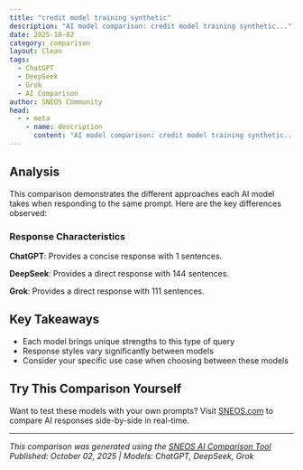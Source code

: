 ```yaml
---
title: "credit model training synthetic"
description: "AI model comparison: credit model training synthetic..."
date: 2025-10-02
category: comparison
layout: Clean
tags:
  - ChatGPT
  - DeepSeek
  - Grok
  - AI Comparison
author: SNEOS Community
head:
  - - meta
    - name: description
      content: "AI model comparison: credit model training synthetic..."
---
```


<ChatComparison
  title="credit model training synthetic"
  prompt="credit model training synthetic"
  :responses='{
    "ChatGPT": "Error calling OpenAI API.",
    "DeepSeek": "Of course. This is a fantastic and highly relevant topic in modern finance and machine learning. Training a credit model (like one for default prediction) on synthetic data is a powerful technique to address data scarcity, privacy, and bias.\n\nLet\u0027s break down the complete process, from the \u0022why\u0022 to the \u0022how,\u0022 including best practices and pitfalls.\n\n### **1. Why Use Synthetic Data for Credit Modeling?**\n\nReal-world credit data is:\n*   **Highly Sensitive:** Subject to strict privacy regulations (GDPR, CCPA).\n*   **Imbalanced:** Defaults are (fortunately) rare events, making it hard for models to learn the \u0022bad\u0022 class.\n*   **Scarce:** For new lenders or new products (e.g., \u0022Buy Now, Pay Later\u0022), there may be little to no historical data.\n*   **Biased:** Can reflect historical biases in lending.\n\n**Synthetic data helps by:**\n*   **Privacy Preservation:** Generating artificial data that has no direct link to real individuals.\n*   **Data Augmentation:** Creating more samples of the minority class (defaults) to balance the dataset.\n*   **Simulating Scenarios:** Generating data for hypothetical economic conditions (e.g., a recession).\n*   **Bias Mitigation:** Carefully designing the data generation process to create a more fair and representative dataset.\n\n---\n\n### **2. The High-Level Process**\n\nThe workflow for training a credit model with synthetic data involves two main phases:\n\n**Phase 1: Synthetic Data Generation**\n1.  **Source Real Data:** Start with a real, anonymized dataset of historical loan applications and their outcomes (e.g., from a credit bureau or internal records).\n2.  **Analyze \u0026 Model the Data:** Understand the distributions, correlations, and patterns in the real data (e.g., \u0060age\u0060, \u0060income\u0060, \u0060debt-to-income ratio\u0060, \u0060number_of_credit_lines\u0060, \u0060loan_amount\u0060, \u0060target_default\u0060).\n3.  **Choose a Synthetic Data Generator:** Select an algorithm to learn these patterns.\n4.  **Generate Synthetic Data:** Use the generator to create a new, artificial dataset that mimics the statistical properties of the original.\n\n**Phase 2: Model Training \u0026 Validation**\n1.  **Train on Synthetic:** Train your credit risk model (e.g., a Gradient Boosting classifier) on the *synthetic* dataset.\n2.  **Validate on Real:** This is the **most critical step**. Evaluate the model\u0027s performance on a **small, held-out, real-world dataset** that was *never* used in the generation process.\n3.  **Deploy:** If performance on the real data is satisfactory, the model can be deployed.\n\n---\n\n### **3. Methods for Generating Synthetic Financial Data**\n\nNot all synthetic data is created equal. The choice of method depends on the data type and complexity.\n\n#### **A. For Tabular Data (Most Common in Credit)**\n\n| Method | How it Works | Pros | Cons | Best for |\n| :--- | :--- | :--- | :--- | :--- |\n| **Generative Adversarial Networks (GANs)** | Two neural networks (Generator \u0026 Discriminator) compete. The Generator creates fake data, the Discriminator tries to spot the fakes. | Can model complex, non-linear relationships very well. High fidelity. | Computationally expensive, can be unstable to train, mode collapse. | Large, complex datasets where high realism is critical. |\n| **Variational Autoencoders (VAEs)** | An encoder compresses data into a latent space, a decoder reconstructs it. Learns a probability distribution of the data. | More stable training than GANs. Good at capturing the underlying data manifold. | Can produce slightly blurry or less sharp data compared to GANs. | A robust alternative to GANs for most tabular tasks. |\n| **Bayesian Networks** | Models variables and their conditional dependencies via a directed graph. | Highly interpretable, models causality well. | Structure learning can be difficult. May not capture all complex interactions. | Scenarios where understanding the causal relationship between features (e.g., income -\u003E credit limit) is important. |\n| **Copula-based Models** | Models the multivariate dependency structure (copula) separately from the marginal distributions of each feature. | Excellent for capturing correlations between variables (e.g., income and savings). | Can be complex to implement for high-dimensional data. | Financial data where correlation structure is key (e.g., portfolio risk). |\n| **SMOTE (Synthetic Minority Over-sampling Technique)** | Creates new samples for the minority class by interpolating between existing ones. | Simple, fast, effective for solving *class imbalance*. | **Only generates the target variable**, not the feature set. Can cause overfitting. | **Specifically for augmenting the \u0022default\u0022 class** in an otherwise real dataset. |\n\n**Libraries to Use:**\n*   **GANs/VAEs:** \u0060YData Synthetic\u0060 (formerly SDV), \u0060GANsynthesizer\u0060\n*   **Copulas/Classical Methods:** \u0060SDV\u0060 (Synthetic Data Vault)\n*   **SMOTE:** \u0060imbalanced-learn\u0060 (e.g., \u0060SMOTE\u0060, \u0060SMOTENC\u0060 for categorical features)\n\n---\n\n### **4. Practical Example: A Step-by-Step Outline with Python-like Pseudocode**\n\nLet\u0027s imagine we\u0027re building a default prediction model.\n\n\u0060\u0060\u0060python\n# --- PHASE 1: SYNTHETIC DATA GENERATION ---\nimport pandas as pd\nfrom ydata_synthetic.synthesizers import ModelFactory\nfrom sklearn.ensemble import GradientBoostingClassifier\nfrom sklearn.metrics import classification_report, roc_auc_score\n\n# 1. Load and Preprocess REAL data (for generator training only)\nreal_data = pd.read_csv(\u0027real_credit_data.csv\u0027)\n# ... perform cleaning, feature engineering, encoding ...\n\n# 2. Split REAL data: part for training generator, part for final model validation\nreal_data_for_generator = real_data.sample(frac=0.7, random_state=42)\nreal_data_for_testing = real_data.drop(real_data_for_generator.index)\n\n# 3. Train a Synthetic Data Generator (e.g., a GAN)\nsynth = ModelFactory.create_model(\u0027WGAN_GP\u0027, model_parameters)\nsynth.fit(real_data_for_generator, train_arguments)\n# The generator has now learned the distribution of the real data.\n\n# 4. Generate a large synthetic dataset\nsynthetic_data = synth.sample(100000) # Generate 100k synthetic applicants\nprint(synthetic_data.head())\n\n# --- PHASE 2: MODEL TRAINING \u0026 VALIDATION ---\n\n# 5. Train the Credit Model on the SYNTHETIC data\nX_synth_train = synthetic_data.drop(\u0027default\u0027, axis=1)\ny_synth_train = synthetic_data[\u0027default\u0027]\n\ncredit_model = GradientBoostingClassifier()\ncredit_model.fit(X_synth_train, y_synth_train)\n\n# 6. CRITICAL: Validate the model on the held-out REAL data\nX_real_test = real_data_for_testing.drop(\u0027default\u0027, axis=1)\ny_real_test = real_data_for_testing[\u0027default\u0027]\n\npredictions = credit_model.predict(X_real_test)\nprobabilities = credit_model.predict_proba(X_real_test)[:, 1]\n\n# 7. Evaluate Performance\nprint(\u0022Performance on REAL Hold-Out Set:\u0022)\nprint(classification_report(y_real_test, predictions))\nprint(f\u0022ROC-AUC: {roc_auc_score(y_real_test, probabilities):.4f}\u0022)\n\n# If performance is good, deploy the model.\n\u0060\u0060\u0060\n\n---\n\n### **5. Critical Challenges \u0026 Best Practices**\n\n1.  **Fidelity vs. Privacy Trade-off:**\n    *   If the synthetic data is *too* similar to the real data, it can leak private information.\n    *   If it\u0027s *not similar enough*, the model trained on it won\u0027t work in the real world.\n    *   **Solution:** Use metrics to evaluate both **fidelity** (e.g., comparison of summary statistics, ML efficacy) and **privacy** (e.g., membership inference attacks). The \u0060SDV\u0060 library provides such metrics.\n\n2.  **The \u0022Real Data\u0022 Final Test is Non-Negotiable:**\n    *   A model\u0027s excellent performance on synthetic data is meaningless if it doesn\u0027t generalize. Always keep a pristine, real-world test set.\n\n3.  **Handing \u0022Edge Cases\u0022:**\n    *   Synthetic models often struggle to generate rare but critical edge cases (e.g., a person with very high income but also very high debt who defaults).\n    *   **Solution:** Consider oversampling these areas in the real data before training the generator or using rule-based systems to inject such cases.\n\n4.  **Categorical and Mixed Data:**\n    *   Features like \u0060employment_type\u0060 or \u0060home_ownership\u0060 are categorical. Not all generators handle them well.\n    *   **Solution:** Use generators specifically designed for tabular data (like \u0060CTGAN\u0060 from \u0060SDV\u0060) that can handle mixed data types.\n\n### **Conclusion**\n\nTraining credit models on synthetic data is a mature and viable strategy, especially for **augmenting minority classes, protecting privacy, and bootstrapping new products**. The key to success lies in:\n\n*   Choosing the right **synthetic data generator** for your specific data.\n*   Rigorously **validating the quality** of the synthetic data.\n*   **Never skipping the final evaluation** of your credit model on a held-out set of real data.\n\nBy following this process, you can build robust and compliant credit models even in data-constrained environments.",
    "Grok": "Training a credit risk model using synthetic data is a common approach when real data is limited, sensitive, or imbalanced. Synthetic data can simulate realistic credit scenarios while maintaining privacy and addressing class imbalance (e.g., rare cases of default). Below, I\u0027ll walk through the process of training a credit model using synthetic data, including key steps, tools, and considerations.\n\n---\n\n### **1. Understanding the Objective**\nThe goal of a credit risk model is typically to predict the likelihood of a borrower defaulting on a loan or credit obligation. The output could be binary (default vs. no default) or a continuous probability score (e.g., credit score). The model can be used for:\n- Credit scoring\n- Loan approval decisions\n- Risk assessment\n\nSynthetic data is often used to augment or replace real data due to privacy laws (e.g., GDPR), insufficient data, or to balance datasets (e.g., minority class oversampling for defaults).\n\n---\n\n### **2. Generating Synthetic Data for Credit Modeling**\nSynthetic data can be generated using various techniques to mimic real credit data distributions and relationships. Common features in credit datasets include:\n- Demographic information (age, income, employment status)\n- Credit history (credit score, past defaults, number of accounts)\n- Financial behavior (debt-to-income ratio, payment history)\n- Loan details (loan amount, interest rate, term)\n\n#### **Synthetic Data Generation Methods**\n- **Rule-based Simulation**: Define rules or heuristics to generate data (e.g., high debt-to-income ratio correlates with higher default risk).\n- **Generative Models**:\n  - **Generative Adversarial Networks (GANs)**: Use GANs to generate realistic credit data by training a generator and discriminator network (e.g., using libraries like \u0060pytorch\u0060 or \u0060tensorflow\u0060).\n  - **Variational Autoencoders (VAEs)**: Generate data by learning latent representations of the real data.\n- **Statistical Methods**: Use tools like \u0060sdv\u0060 (Synthetic Data Vault) in Python to model data distributions and generate samples.\n- **SMOTE (Synthetic Minority Oversampling Technique)**: Specifically for imbalanced datasets, SMOTE creates synthetic samples of the minority class (e.g., defaults) by interpolating between existing samples. Available in \u0060imblearn\u0060 library in Python.\n\n#### **Tools for Synthetic Data Generation**\n- Python libraries: \u0060sdv\u0060, \u0060ctgan\u0060, \u0060imblearn\u0060 (for SMOTE), \u0060faker\u0060 (for rule-based fake data).\n- Platforms: DataRobot, Mostly AI, or Hazy for enterprise-level synthetic data generation.\n\n#### Example: Using \u0060sdv\u0060 to Generate Synthetic Credit Data\n\u0060\u0060\u0060python\nfrom sdv.tabular import CTGAN\nimport pandas as pd\n\n# Load a small real credit dataset (or create a sample)\ndata = pd.read_csv(\u0027credit_data.csv\u0027)  # Replace with your dataset\n\n# Initialize and train a CTGAN model\nmodel = CTGAN()\nmodel.fit(data)\n\n# Generate synthetic data\nsynthetic_data = model.sample(num_rows=10000)\nsynthetic_data.to_csv(\u0027synthetic_credit_data.csv\u0027, index=False)\n\u0060\u0060\u0060\n\n---\n\n### **3. Preprocessing the Data**\nBefore training the model, preprocess the synthetic (or combined real \u002B synthetic) data:\n- **Handle Missing Values**: Impute missing data using mean/median or advanced techniques like MICE (Multivariate Imputation by Chained Equations).\n- **Encode Categorical Variables**: Use one-hot encoding or label encoding for categorical features like employment status or loan type.\n- **Scale Numerical Features**: Normalize or standardize features (e.g., income, loan amount) using \u0060StandardScaler\u0060 or \u0060MinMaxScaler\u0060 from \u0060sklearn\u0060.\n- **Feature Engineering**: Create derived features like debt-to-income ratio or payment-to-loan ratio if not already present.\n- **Balance the Dataset**: If defaults are underrepresented, ensure synthetic data or oversampling (e.g., SMOTE) balances the classes.\n\n---\n\n### **4. Model Training**\nChoose an appropriate algorithm based on the problem and data:\n- **Logistic Regression**: Simple and interpretable, often used for credit scoring.\n- **Decision Trees/Random Forests**: Handle non-linear relationships and provide feature importance.\n- **Gradient Boosting (e.g., XGBoost, LightGBM, CatBoost)**: High-performance models for tabular data like credit datasets.\n- **Neural Networks**: Useful if the dataset is large and complex, but often less interpretable.\n- **Ensemble Methods**: Combine multiple models for better performance.\n\n#### Example: Training a Model with \u0060XGBoost\u0060\n\u0060\u0060\u0060python\nimport xgboost as xgb\nfrom sklearn.model_selection import train_test_split\nfrom sklearn.metrics import roc_auc_score, classification_report\n\n# Load synthetic or combined data\ndata = pd.read_csv(\u0027synthetic_credit_data.csv\u0027)\nX = data.drop(\u0027default\u0027, axis=1)  # Features\ny = data[\u0027default\u0027]  # Target (1 for default, 0 for no default)\n\n# Split data into train and test sets\nX_train, X_test, y_train, y_test = train_test_split(X, y, test_size=0.2, random_state=42)\n\n# Train XGBoost model\nmodel = xgb.XGBClassifier(use_label_encoder=False, eval_metric=\u0027logloss\u0027)\nmodel.fit(X_train, y_train)\n\n# Predict and evaluate\ny_pred = model.predict(X_test)\ny_pred_prob = model.predict_proba(X_test)[:, 1]\n\nprint(\u0022ROC-AUC Score:\u0022, roc_auc_score(y_test, y_pred_prob))\nprint(\u0022Classification Report:\\n\u0022, classification_report(y_test, y_pred))\n\u0060\u0060\u0060\n\n---\n\n### **5. Model Evaluation**\nEvaluate the model using appropriate metrics for credit risk:\n- **ROC-AUC**: Measures the ability to distinguish between default and non-default.\n- **Precision, Recall, F1-Score**: Important for imbalanced data; focus on recall if catching defaults is critical.\n- **Confusion Matrix**: Analyze true positives (correctly predicted defaults) vs. false positives.\n- **KS Statistic (Kolmogorov-Smirnov)**: Measures the separation between the cumulative distributions of good and bad borrowers.\n- **Gini Coefficient**: Commonly used in credit scoring to measure model discrimination.\n\n---\n\n### **6. Interpretability**\nCredit models often need to be explainable for regulatory compliance (e.g., Fair Credit Reporting Act in the US). Use tools like:\n- **SHAP (Shapley Additive Explanations)**: Explain feature contributions to predictions.\n- **LIME (Local Interpretable Model-agnostic Explanations)**: Provide local explanations for individual predictions.\n- **Feature Importance**: Available in models like Random Forest or XGBoost.\n\n#### Example: SHAP for Model Interpretation\n\u0060\u0060\u0060python\nimport shap\n\n# Explain predictions using SHAP\nexplainer = shap.TreeExplainer(model)\nshap_values = explainer.shap_values(X_test)\n\n# Plot SHAP summary\nshap.summary_plot(shap_values, X_test)\n\u0060\u0060\u0060\n\n---\n\n### **7. Validation and Testing with Real Data**\nIf synthetic data was used exclusively for training, validate the model on a small, anonymized real dataset (if available) to ensure it generalizes well. Differences between synthetic and real data distributions (concept drift) can degrade model performance. Techniques to address this:\n- **Domain Adaptation**: Fine-tune the model on real data.\n- **Transfer Learning**: Use synthetic data for pre-training and real data for fine-tuning.\n\n---\n\n### **8. Deployment and Monitoring**\n- Deploy the model using a framework like Flask, FastAPI, or cloud services (AWS SageMaker, Google AI Platform).\n- Monitor for model drift and performance decay over time using new real data.\n- Retrain periodically with updated synthetic or real data to maintain accuracy.\n\n---\n\n### **Key Considerations**\n- **Data Quality**: Ensure synthetic data preserves correlations and distributions of real data. Validate synthetic data using statistical tests (e.g., KS test for distribution similarity).\n- **Privacy**: Confirm synthetic data does not unintentionally leak sensitive information from real data.\n- **Regulatory Compliance**: Ensure the model and data usage comply with laws like GDPR, CCPA, or industry standards (e.g., Basel II/III for banking).\n- **Bias and Fairness**: Check for biases in synthetic data (e.g., demographic bias) that could lead to unfair predictions. Use fairness metrics and libraries like \u0060aif360\u0060 to mitigate bias.\n\n---\n\n### **Conclusion**\nTraining a credit risk model with synthetic data is a powerful approach to overcome data limitations while protecting privacy. By using advanced generative models or statistical techniques, you can create realistic datasets for training robust models. However, always validate the model with real-world data (if possible) and prioritize interpretability and fairness, especially in regulated industries like finance.\n\nIf you have a specific dataset, problem, or tool in mind (e.g., a GAN-based approach), let me know, and I can dive deeper into the implementation!"
  }'
  published-date="13:13"
/>

## Analysis

This comparison demonstrates the different approaches each AI model takes when responding to the same prompt. Here are the key differences observed:

### Response Characteristics

**ChatGPT**: Provides a concise response with 1 sentences. 

**DeepSeek**: Provides a direct response with 144 sentences. 

**Grok**: Provides a direct response with 111 sentences. 

## Key Takeaways

- Each model brings unique strengths to this type of query
- Response styles vary significantly between models
- Consider your specific use case when choosing between these models

## Try This Comparison Yourself

Want to test these models with your own prompts? Visit [SNEOS.com](https://sneos.com) to compare AI responses side-by-side in real-time.

---

*This comparison was generated using the [SNEOS AI Comparison Tool](https://sneos.com)*
*Published: October 02, 2025 | Models: ChatGPT, DeepSeek, Grok*
